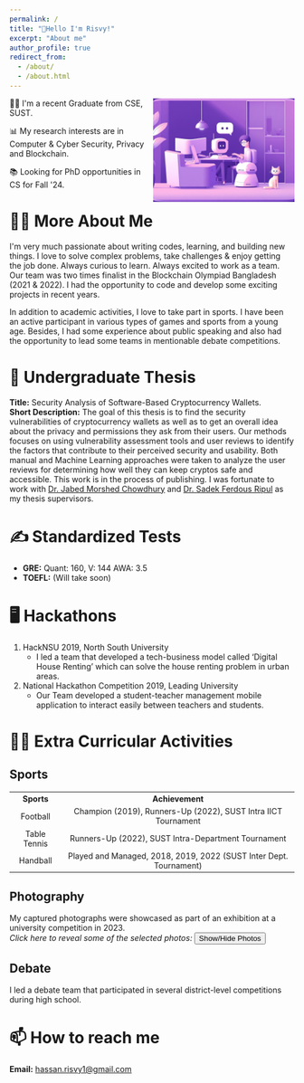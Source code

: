 ```yaml
---
permalink: /
title: "👋Hello I'm Risvy!"
excerpt: "About me"
author_profile: true
redirect_from: 
  - /about/
  - /about.html
---
```


<!-- Embedd a picture here name side_image.jpeg, aligh=right, width = 300px -->
<img src="/images/side_image_demo.jpeg" align="right" width="250"/>
👨‍💻 I'm a recent Graduate from CSE, SUST.

📊 My research interests are in Computer & Cyber Security, Privacy and Blockchain.

📚 Looking for PhD opportunities in CS for Fall '24.

# 🙋‍♂️ More About Me
I'm very much passionate about writing codes, learning, and building new things. I love to solve complex problems, take challenges & enjoy getting the job done. Always curious to learn. Always excited to work as a team. Our team was two times finalist in the Blockchain Olympiad Bangladesh (2021 & 2022). I had the opportunity to code and develop some exciting projects in recent years. 

In addition to academic activities, I love to take part in sports. I have been an active participant in various types of games and sports from a young age. Besides, I had some experience about public speaking and also had the opportunity to lead some teams in mentionable debate competitions.

# 🔬 Undergraduate Thesis
**Title:** Security Analysis of Software-Based Cryptocurrency Wallets.<br>
**Short Description:** The goal of this thesis is to find the security vulnerabilities of cryptocurrency wallets as well as to get an overall idea about the privacy and permissions they ask from their users. Our methods focuses on using vulnerability assessment tools and user reviews to identify the factors that contribute to their perceived security and usability. Both manual and Machine Learning approaches were taken to analyze the user reviews for determining how well they can keep cryptos safe and accessible. This work is in the process of publishing. I was fortunate to work with [Dr. Jabed Morshed Chowdhury](https://scholar.google.com/citations?user=n3jMWFQAAAAJ&hl=en&oi=ao) and [Dr. Sadek Ferdous Ripul](https://scholar.google.com/citations?user=DnQAee0AAAAJ&hl=en&oi=ao) as my thesis supervisors.

# ✍️ Standardized Tests
- **GRE:** Quant: 160, V: 144 AWA: 3.5
- **TOEFL:** (Will take soon)

# 🖥️ Hackathons 
1. HackNSU 2019, North South University
   - I led a team that developed a tech-business model called ‘Digital House Renting’ which can solve the house renting problem in urban areas.
2. National Hackathon Competition 2019, Leading University
   - Our Team developed a student-teacher management mobile application to interact easily between teachers and students.

# 🤾‍♂️ Extra Curricular Activities

## Sports
<!-- 
| Sports       | Achievement                                                         |
|--------------|---------------------------------------------------------------------|
| Soccer       | Champion, 2019; Runners-Up, 2022; (SUST Intra IICT Tournament)      |
| Table Tennis | Runners-Up, 2022 (SUST Intra Dept. Tournament)                      |
| Handball     | Played and Managed, 2018, 2019, 2022 (SUST Inter Dept. Tournament)  | -->

<table align="center">
   <tbody>
      <tr>
         <th align="center"><b>Sports</b></th>
         <th align="center"><b>Achievement</b></th>
      <tr>
         <td align="center">Football</td>
         <td align="center">Champion (2019), Runners-Up (2022), SUST Intra IICT Tournament</td>
      </tr>
      <tr>
         <td align="center">Table Tennis</td>
         <td align="center">Runners-Up (2022), SUST Intra-Department Tournament</td>
      </tr>
      <tr>
         <td align="center">Handball</td>
         <td align="center">Played and Managed, 2018, 2019, 2022 (SUST Inter Dept. Tournament)</td>
      </tr>
   </tbody>
</table>


## Photography
My captured photographs were showcased as part of an exhibition at a university competition in 2023.<br>
*Click here to reveal some of the selected photos:*
<button onclick="togglePhotos()">Show/Hide Photos</button>

<div class="photo-grid" id="photo-grid" style="display:none">
   <div class="photo-item">
      <img src="/images/exhibition_1.jpg" alt="Photo 1">
   </div>
   <div class="photo-item">
      <img src="/images/exhibition_2.jpg" alt="Photo 2">
   </div>
   <div class="photo-item">
      <img src="/images/exhibition_3.jpg" alt="Photo 3">
   </div>
   <div class="photo-item">
      <img src="/images/exhibition_4.jpg" alt="Photo 4">
   </div>
</div>

<style>
.photo-grid {
   display: grid;
   grid-template-columns: repeat(auto-fit, minmax(250px, 1fr));
   grid-gap: 10px;
}

.photo-item {
   display: flex;
   justify-content: center;
   align-items: center;
   overflow: hidden;
   border-radius: 5px;
   box-shadow: 0 0 10px rgba(0, 0, 0, 0.2);
}

.photo-item img {
   max-width: 100%;
   height: auto;
   transition: transform 0.3s ease;
}

.photo-item:hover img {
   transform: scale(1.1);
}
</style>

<script>
function togglePhotos() {
   var x = document.getElementById("photo-grid");
   if (x.style.display === "none") {
      x.style.display = "grid";
   } else {
      x.style.display = "none";
   }
}
</script>

## Debate 
I led a debate team that participated in several district-level competitions during high school.
# 📫 How to reach me
**Email:** hassan.risvy1@gmail.com

